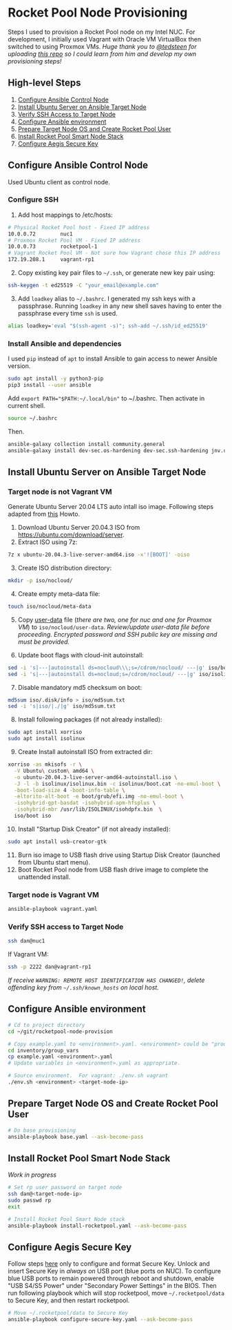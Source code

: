 # Rocket Pool Node Provisioning

Steps I used to provision a Rocket Pool node on my Intel NUC. For development, I initially used Vagrant with Oracle VM VirtualBox then switched to using Proxmox VMs.  _Huge thank you to [@tedsteen](https://github.com/tedsteen) for uploading [this repo](https://github.com/CryptoGnut/rocketpool-node-provision) so I could learn from him and develop my own provisioning steps!_

## High-level Steps
1. [Configure Ansible Control Node](#configure-ansible-control-code)
2. [Install Ubuntu Server on Ansible Target Node](#install-ubuntu-server-on-ansible-target-node)
3. [Verify SSH Access to Target Node](#verify-ssh-access-to-target-node)
4. [Configure Ansible environment](#configure-ansible-environment)
5. [Prepare Target Node OS and Create Rocket Pool User](#prepare-target-node-os-and-create-rocket-pool-user)
6. [Install Rocket Pool Smart Node Stack](#install-rocket-pool-smart-node-stack)
7. [Configure Aegis Secure Key](#configure-aegis-secure-key)

## Configure Ansible Control Node
Used Ubuntu client as control node.
### Configure SSH
1. 	Add host mappings to /etc/hosts:
```bash
# Physical Rocket Pool host - Fixed IP address
10.0.0.72        nuc1
# Proxmox Rocket Pool VM - Fixed IP address
10.0.0.73        rocketpool-1
# Vagrant Rocket Pool VM - Not sure how Vagrant chose this IP address 
172.19.208.1     vagrant-rp1
```
2. Copy existing key pair files to `~/.ssh`, or generate new key pair using:
```bash
ssh-keygen -t ed25519 -C "your_email@example.com"
```
3. Add `loadkey` alias to `~/.bashrc`. I generated my ssh keys with a passphrase. Running `loadkey` in any new shell saves having to enter the passphrase every time `ssh` is used.
```bash
alias loadkey='eval "$(ssh-agent -s)"; ssh-add ~/.ssh/id_ed25519'
```
### Install Ansible and dependencies
I used `pip` instead of `apt` to install Ansible to gain access to newer Ansible version.
```bash
sudo apt install -y python3-pip
pip3 install --user ansible
```
Add `export PATH="$PATH:~/.local/bin"` to ~/.bashrc.  Then activate in current shell.
```bash
source ~/.bashrc
```
Then.
```bash
ansible-galaxy collection install community.general
ansible-galaxy install dev-sec.os-hardening dev-sec.ssh-hardening jnv.unattended-upgrades geerlingguy.docker
```
## Install Ubuntu Server on Ansible Target Node
### Target node is not Vagrant VM
Generate Ubuntu Server 20.04 LTS auto intall iso image.  Following steps adapted from [this](https://gist.github.com/s3rj1k/55b10cd20f31542046018fcce32f103e) Howto. 
1. Download Ubuntu Server 20.04.3 ISO from https://ubuntu.com/download/server.
2. Extract ISO using 7z:
```bash
7z x ubuntu-20.04.3-live-server-amd64.iso -x'![BOOT]' -oiso
```
3. Create ISO distribution directory:
```bash
mkdir -p iso/nocloud/
```
4. Create empty meta-data file:
```bash
touch iso/nocloud/meta-data
```
5. Copy [user-data](iso/nocloud/user-data) file (*there are two, one for nuc and one for Proxmox VM*) to `iso/nocloud/user-data`. *Review/update user-data file before proceeding.  Encrypted password and SSH public key are missing and must be provided.*

6. Update boot flags with cloud-init autoinstall:
```bash
sed -i 's|---|autoinstall ds=nocloud\\\;s=/cdrom/nocloud/ ---|g' iso/boot/grub/grub.cfg
sed -i 's|---|autoinstall ds=nocloud;s=/cdrom/nocloud/ ---|g' iso/isolinux/txt.cfg
```

7. Disable mandatory md5 checksum on boot:
```bash
md5sum iso/.disk/info > iso/md5sum.txt
sed -i 's|iso/|./|g' iso/md5sum.txt
```
8. Install following packages (if not already installed):
```bash
sudo apt install xorriso
sudo apt install isolinux
```
9. Create Install autoinstall ISO from extracted dir:
```bash
xorriso -as mkisofs -r \
  -V Ubuntu\ custom\ amd64 \
  -o ubuntu-20.04.3-live-server-amd64-autoinstall.iso \
  -J -l -b isolinux/isolinux.bin -c isolinux/boot.cat -no-emul-boot \
  -boot-load-size 4 -boot-info-table \
  -eltorito-alt-boot -e boot/grub/efi.img -no-emul-boot \
  -isohybrid-gpt-basdat -isohybrid-apm-hfsplus \
  -isohybrid-mbr /usr/lib/ISOLINUX/isohdpfx.bin  \
  iso/boot iso
```
10. Install "Startup Disk Creator" (if not already installed):
```bash
sudo apt install usb-creator-gtk
```
11. Burn iso image to USB flash drive using Startup Disk Creator (launched from Ubuntu start menu).
12. Boot Rocket Pool node from USB flash drive image to complete the unattended install.

### Target node is Vagrant VM
```bash
ansible-playbook vagrant.yaml
```

### Verify SSH access to Target Node
```bash
ssh dan@nuc1
```
If Vagrant VM:
```bash
ssh -p 2222 dan@vagrant-rp1
```
*If receive `WARNING: REMOTE HOST IDENTIFICATION HAS CHANGED!`, delete offending key from `~/.ssh/known_hosts` on local host.*

## Configure Ansible environment
```bash
# Cd to project directory
cd ~/git/rocketpool-node-provision

# Copy example.yaml to <environment>.yaml. <environment> could be "prod", "proxmox", "vagrant", etc.
cd inventory/group_vars
cp example.yaml <environment>.yaml
# Update variables in <environment>.yaml as appropriate.

# Source environment.  For vagrant: ./env.sh vagrant
./env.sh <environment> <target-node-ip>
```

## Prepare Target Node OS and Create Rocket Pool User
```bash
# Do base provisioning 
ansible-playbook base.yaml --ask-become-pass
```

## Install Rocket Pool Smart Node Stack
_Work in progress_
```bash
# Set rp user password on target node
ssh dan@<target-node-ip>
sudo passwd rp
exit
```

```bash
# Install Rocket Pool Smart Node stack
ansible-playbook install-rocketpool.yaml --ask-become-pass
```
## Configure Aegis Secure Key
Follow steps [here](https://github.com/htimsk/SecureKey) only to configure and format Secure Key.  Unlock and insert Secure Key in _always on_ USB port (blue ports on NUC).  To configure blue USB ports to remain powered through reboot and shutdown, enable "USB S4/S5 Power" under "Secondary Power Settings" in the BIOS. Then run following playbook which will stop rocketpool, move `~/.rocketpool/data` to Secure Key, and then restart rocketpool.
```bash
# Move ~/.rocketpool/data to Secure Key
ansible-playbook configure-secure-key.yaml --ask-become-pass
```